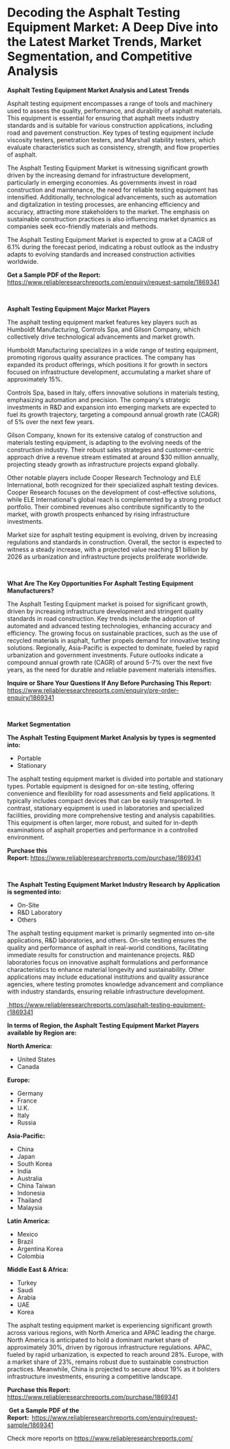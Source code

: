 <p><h1>Decoding the Asphalt Testing Equipment Market: A Deep Dive into the Latest Market Trends, Market Segmentation, and Competitive Analysis</h1></p><p><strong>Asphalt Testing Equipment Market Analysis and Latest Trends</strong></p>
<p><p>Asphalt testing equipment encompasses a range of tools and machinery used to assess the quality, performance, and durability of asphalt materials. This equipment is essential for ensuring that asphalt meets industry standards and is suitable for various construction applications, including road and pavement construction. Key types of testing equipment include viscosity testers, penetration testers, and Marshall stability testers, which evaluate characteristics such as consistency, strength, and flow properties of asphalt.</p><p>The Asphalt Testing Equipment Market is witnessing significant growth driven by the increasing demand for infrastructure development, particularly in emerging economies. As governments invest in road construction and maintenance, the need for reliable testing equipment has intensified. Additionally, technological advancements, such as automation and digitalization in testing processes, are enhancing efficiency and accuracy, attracting more stakeholders to the market. The emphasis on sustainable construction practices is also influencing market dynamics as companies seek eco-friendly materials and methods. </p><p>The Asphalt Testing Equipment Market is expected to grow at a CAGR of 6.1% during the forecast period, indicating a robust outlook as the industry adapts to evolving standards and increased construction activities worldwide.</p></p>
<p><strong>Get a Sample PDF of the Report:&nbsp;</strong> <a href="https://www.reliableresearchreports.com/enquiry/request-sample/1869341?utm_campaign=2380&utm_medium=2&utm_source=Github&utm_content=ia&utm_term=16022025&utm_id=asphalt-testing-equipment">https://www.reliableresearchreports.com/enquiry/request-sample/1869341</a></p>
<p>&nbsp;</p>
<p><strong>Asphalt Testing Equipment Major Market Players</strong></p>
<p><p>The asphalt testing equipment market features key players such as Humboldt Manufacturing, Controls Spa, and Gilson Company, which collectively drive technological advancements and market growth. </p><p>Humboldt Manufacturing specializes in a wide range of testing equipment, promoting rigorous quality assurance practices. The company has expanded its product offerings, which positions it for growth in sectors focused on infrastructure development, accumulating a market share of approximately 15%.</p><p>Controls Spa, based in Italy, offers innovative solutions in materials testing, emphasizing automation and precision. The company's strategic investments in R&D and expansion into emerging markets are expected to fuel its growth trajectory, targeting a compound annual growth rate (CAGR) of 5% over the next few years.</p><p>Gilson Company, known for its extensive catalog of construction and materials testing equipment, is adapting to the evolving needs of the construction industry. Their robust sales strategies and customer-centric approach drive a revenue stream estimated at around $30 million annually, projecting steady growth as infrastructure projects expand globally.</p><p>Other notable players include Cooper Research Technology and ELE International, both recognized for their specialized asphalt testing devices. Cooper Research focuses on the development of cost-effective solutions, while ELE International's global reach is complemented by a strong product portfolio. Their combined revenues also contribute significantly to the market, with growth prospects enhanced by rising infrastructure investments.</p><p>Market size for asphalt testing equipment is evolving, driven by increasing regulations and standards in construction. Overall, the sector is expected to witness a steady increase, with a projected value reaching $1 billion by 2026 as urbanization and infrastructure projects proliferate worldwide.</p></p>
<p>&nbsp;</p>
<p><strong>What Are The Key Opportunities For Asphalt Testing Equipment Manufacturers?</strong></p>
<p><p>The Asphalt Testing Equipment market is poised for significant growth, driven by increasing infrastructure development and stringent quality standards in road construction. Key trends include the adoption of automated and advanced testing technologies, enhancing accuracy and efficiency. The growing focus on sustainable practices, such as the use of recycled materials in asphalt, further propels demand for innovative testing solutions. Regionally, Asia-Pacific is expected to dominate, fueled by rapid urbanization and government investments. Future outlooks indicate a compound annual growth rate (CAGR) of around 5-7% over the next five years, as the need for durable and reliable pavement materials intensifies.</p></p>
<p><strong>Inquire or Share Your Questions If Any Before Purchasing This Report:</strong> <a href="https://www.reliableresearchreports.com/enquiry/pre-order-enquiry/1869341?utm_campaign=2380&utm_medium=2&utm_source=Github&utm_content=ia&utm_term=16022025&utm_id=asphalt-testing-equipment">https://www.reliableresearchreports.com/enquiry/pre-order-enquiry/1869341</a></p>
<p>&nbsp;</p>
<p><strong>Market Segmentation</strong></p>
<p><strong>The Asphalt Testing Equipment Market Analysis by types is segmented into:</strong></p>
<p><ul><li>Portable</li><li>Stationary</li></ul></p>
<p><p>The asphalt testing equipment market is divided into portable and stationary types. Portable equipment is designed for on-site testing, offering convenience and flexibility for road assessments and field applications. It typically includes compact devices that can be easily transported. In contrast, stationary equipment is used in laboratories and specialized facilities, providing more comprehensive testing and analysis capabilities. This equipment is often larger, more robust, and suited for in-depth examinations of asphalt properties and performance in a controlled environment.</p></p>
<p><strong>Purchase this Report:&nbsp;</strong><a href="https://www.reliableresearchreports.com/purchase/1869341?utm_campaign=2380&utm_medium=2&utm_source=Github&utm_content=ia&utm_term=16022025&utm_id=asphalt-testing-equipment">https://www.reliableresearchreports.com/purchase/1869341</a></p>
<p>&nbsp;</p>
<p><strong>The Asphalt Testing Equipment Market Industry Research by Application is segmented into:</strong></p>
<p><ul><li>On-Site</li><li>R&D Laboratory</li><li>Others</li></ul></p>
<p><p>The asphalt testing equipment market is primarily segmented into on-site applications, R&D laboratories, and others. On-site testing ensures the quality and performance of asphalt in real-world conditions, facilitating immediate results for construction and maintenance projects. R&D laboratories focus on innovative asphalt formulations and performance characteristics to enhance material longevity and sustainability. Other applications may include educational institutions and quality assurance agencies, where testing promotes knowledge advancement and compliance with industry standards, ensuring reliable infrastructure development.</p></p>
<p><a href="https://www.reliableresearchreports.com/asphalt-testing-equipment-r1869341?utm_campaign=2380&utm_medium=2&utm_source=Github&utm_content=ia&utm_term=16022025&utm_id=asphalt-testing-equipment">&nbsp;https://www.reliableresearchreports.com/asphalt-testing-equipment-r1869341</a></p>
<p><strong>In terms of Region, the Asphalt Testing Equipment Market Players available by Region are:</strong></p>
<p>
    <p> <strong> North America: </strong>
        <ul>
            <li>United States</li>
            <li>Canada</li>
        </ul>
        </p> 
    <p> <strong> Europe: </strong>
        <ul>
            <li>Germany</li>
            <li>France</li>
            <li>U.K.</li>
            <li>Italy</li>
            <li>Russia</li>
        </ul>
        </p> 
    <p> <strong> Asia-Pacific: </strong>
        <ul>
            <li>China</li>
            <li>Japan</li>
            <li>South Korea</li>
            <li>India</li>
            <li>Australia</li>
            <li>China Taiwan</li>
            <li>Indonesia</li>
            <li>Thailand</li>
            <li>Malaysia</li>
        </ul>
        </p> 
    <p> <strong> Latin America: </strong>
        <ul>
            <li>Mexico</li>
            <li>Brazil</li>
            <li>Argentina Korea</li>
            <li>Colombia</li>
        </ul>
        </p> 
    <p> <strong> Middle East & Africa: </strong>
        <ul>
            <li>Turkey</li>
            <li>Saudi</li>
            <li>Arabia</li>
            <li>UAE</li>
            <li>Korea</li>
        </ul>
    </p>
    </p>
<p><p>The asphalt testing equipment market is experiencing significant growth across various regions, with North America and APAC leading the charge. North America is anticipated to hold a dominant market share of approximately 30%, driven by rigorous infrastructure regulations. APAC, fueled by rapid urbanization, is expected to reach around 28%. Europe, with a market share of 23%, remains robust due to sustainable construction practices. Meanwhile, China is projected to secure about 19% as it bolsters infrastructure investments, ensuring a competitive landscape.</p></p>
<p><strong>Purchase this Report: </strong><a href="https://www.reliableresearchreports.com/purchase/1869341?utm_campaign=2380&utm_medium=2&utm_source=Github&utm_content=ia&utm_term=16022025&utm_id=asphalt-testing-equipment">https://www.reliableresearchreports.com/purchase/1869341</a></p>
<p>&nbsp;<strong>Get a Sample PDF of the Report:&nbsp;&nbsp;</strong><a href="https://www.reliableresearchreports.com/enquiry/request-sample/1869341?utm_campaign=2380&utm_medium=2&utm_source=Github&utm_content=ia&utm_term=16022025&utm_id=asphalt-testing-equipment">https://www.reliableresearchreports.com/enquiry/request-sample/1869341</a></p>
<p><strong></strong></p>
<p>Check more reports on <a href="https://www.reliableresearchreports.com/?utm_campaign=2380&utm_medium=2&utm_source=Github&utm_content=ia&utm_term=16022025&utm_id=asphalt-testing-equipment">https://www.reliableresearchreports.com/</a></p>